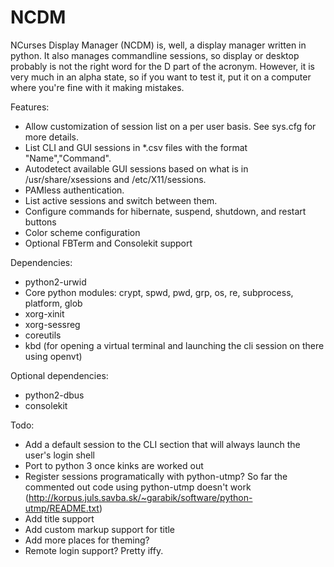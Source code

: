 NCDM
====
NCurses Display Manager (NCDM) is, well, a display manager written in python. It also manages commandline sessions, so display or desktop probably is not the right word for the D part of the acronym. However, it is very much in an alpha state, so if you want to test it, put it on a computer where you're fine with it making mistakes.

Features:
* Allow customization of session list on a per user basis. See sys.cfg for more details.
* List CLI and GUI sessions in *.csv files with the format "Name","Command".
* Autodetect available GUI sessions based on what is in /usr/share/xsessions and /etc/X11/sessions.
* PAMless authentication.
* List active sessions and switch between them.
* Configure commands for hibernate, suspend, shutdown, and restart buttons
* Color scheme configuration
* Optional FBTerm and Consolekit support

Dependencies:
* python2-urwid
* Core python modules: crypt, spwd, pwd, grp, os, re, subprocess, platform, glob
* xorg-xinit
* xorg-sessreg
* coreutils
* kbd (for opening a virtual terminal and launching the cli session on there using openvt)

Optional dependencies:
* python2-dbus
* consolekit

Todo:
* Add a default session to the CLI section that will always launch the user's login shell
* Port to python 3 once kinks are worked out
* Register sessions programatically with python-utmp? So far the commented out code using python-utmp doesn't work (http://korpus.juls.savba.sk/~garabik/software/python-utmp/README.txt)
* Add title support
* Add custom markup support for title
* Add more places for theming?
* Remote login support? Pretty iffy.